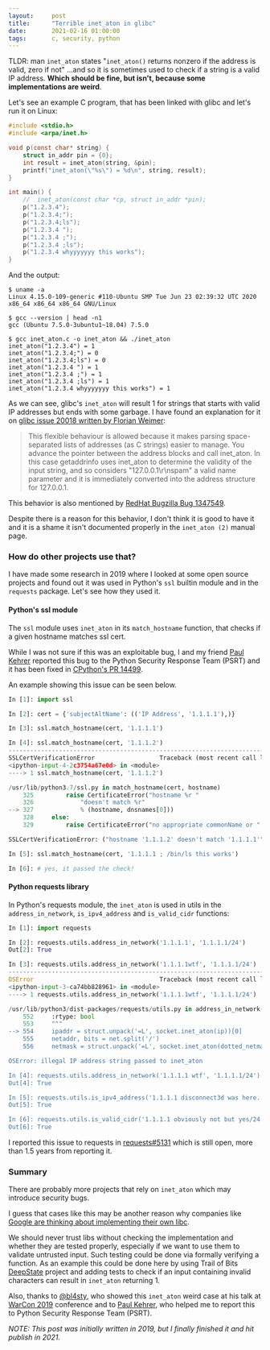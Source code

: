 ```yaml
---
layout:     post
title:      "Terrible inet_aton in glibc"
date:       2021-02-16 01:00:00
tags:       c, security, python
---
```


TLDR: man `inet_aton` states "`inet_aton()` returns nonzero if the address is valid, zero if not" ...and so it is sometimes used to check if a string is a valid IP address. **Which should be fine, but isn't, because some implementations are weird**.



Let's see an example C program, that has been linked with glibc and let's run it on Linux:

```c
#include <stdio.h>
#include <arpa/inet.h>

void p(const char* string) {
    struct in_addr pin = {0};
    int result = inet_aton(string, &pin);
    printf("inet_aton(\"%s\") = %d\n", string, result);
}

int main() {
    //  inet_aton(const char *cp, struct in_addr *pin);
    p("1.2.3.4");
    p("1.2.3.4;");
    p("1.2.3.4;ls");
    p("1.2.3.4 ");
    p("1.2.3.4 ;");
    p("1.2.3.4 ;ls");
    p("1.2.3.4 whyyyyyyy this works");
}
```

And the output:
```
$ uname -a
Linux 4.15.0-109-generic #110-Ubuntu SMP Tue Jun 23 02:39:32 UTC 2020 x86_64 x86_64 x86_64 GNU/Linux

$ gcc --version | head -n1
gcc (Ubuntu 7.5.0-3ubuntu1~18.04) 7.5.0

$ gcc inet_aton.c -o inet_aton && ./inet_aton
inet_aton("1.2.3.4") = 1
inet_aton("1.2.3.4;") = 0
inet_aton("1.2.3.4;ls") = 0
inet_aton("1.2.3.4 ") = 1
inet_aton("1.2.3.4 ;") = 1
inet_aton("1.2.3.4 ;ls") = 1
inet_aton("1.2.3.4 whyyyyyyy this works") = 1
```

As we can see, glibc's `inet_aton` will result 1 for strings that starts with valid IP addresses but ends with some garbage.
I have found an explanation for it on [glibc issue 20018 written by Florian Weimer](https://sourceware.org/bugzilla/show_bug.cgi?id=20018):
> This flexible behaviour is allowed because it makes parsing space-separated lists of addresses (as C strings) easier to manage. You advance the pointer between the address blocks and call inet\_aton. In this case getaddrinfo uses inet\_aton to determine the validity of the input string, and so considers "127.0.0.1\r\nspam" a valid name parameter and it is immediately converted into the address structure for 127.0.0.1.

This behavior is also mentioned by [RedHat Bugzilla Bug 1347549](https://bugzilla.redhat.com/show_bug.cgi?id=1347549).

Despite there is a reason for this behavior, I don't think it is good to have it and it is a shame it isn't documented properly in the `inet_aton (2)` manual page.

### How do other projects use that?

I have made some research in 2019 where I looked at some open source projects and found out it was used in Python's `ssl` builtin module and in the `requests` package.
Let's see how they used it.

#### Python's ssl module

The `ssl` module uses `inet_aton` in its `match_hostname` function, that checks if a given hostname matches ssl cert.

While I was not sure if this was an exploitable bug, I and my friend [Paul Kehrer](https://twitter.com/reaperhulk) reported this bug to the Python Security Response Team (PSRT) and it has been fixed in [CPython's PR 14499](https://github.com/python/cpython/pull/14499).

An example showing this issue can be seen below.

```python
In [1]: import ssl

In [2]: cert = {'subjectAltName': (('IP Address', '1.1.1.1'),)}

In [3]: ssl.match_hostname(cert, '1.1.1.1')

In [4]: ssl.match_hostname(cert, '1.1.1.2')
---------------------------------------------------------------------------
SSLCertVerificationError                  Traceback (most recent call last)
<ipython-input-4-2c3754a67e0d> in <module>
----> 1 ssl.match_hostname(cert, '1.1.1.2')

/usr/lib/python3.7/ssl.py in match_hostname(cert, hostname)
    325         raise CertificateError("hostname %r "
    326             "doesn't match %r"
--> 327             % (hostname, dnsnames[0]))
    328     else:
    329         raise CertificateError("no appropriate commonName or "

SSLCertVerificationError: ("hostname '1.1.1.2' doesn't match '1.1.1.1'",)

In [5]: ssl.match_hostname(cert, '1.1.1.1 ; /bin/ls this works')

In [6]: # yes, it passed the check!
```

#### Python requests library

In Python's requests module, the `inet_aton` is used in utils in the `address_in_network`, `is_ipv4_address` and `is_valid_cidr` functions:

```python
In [1]: import requests

In [2]: requests.utils.address_in_network('1.1.1.1', '1.1.1.1/24')
Out[2]: True

In [3]: requests.utils.address_in_network('1.1.1.1wtf', '1.1.1.1/24')
---------------------------------------------------------------------------
OSError                                   Traceback (most recent call last)
<ipython-input-3-ca74bb828961> in <module>
----> 1 requests.utils.address_in_network('1.1.1.1wtf', '1.1.1.1/24')

/usr/lib/python3/dist-packages/requests/utils.py in address_in_network(ip, net)
    552     :rtype: bool
    553     """
--> 554     ipaddr = struct.unpack('=L', socket.inet_aton(ip))[0]
    555     netaddr, bits = net.split('/')
    556     netmask = struct.unpack('=L', socket.inet_aton(dotted_netmask(int(bits))))[0]

OSError: illegal IP address string passed to inet_aton

In [4]: requests.utils.address_in_network('1.1.1.1 wtf', '1.1.1.1/24')
Out[4]: True

In [5]: requests.utils.is_ipv4_address('1.1.1.1 disconnect3d was here...')
Out[5]: True

In [6]: requests.utils.is_valid_cidr('1.1.1.1 obviously not but yes/24')
Out[6]: True
```

I reported this issue to requests in [requests#5131](https://github.com/psf/requests/issues/5131) which is still open, more than 1.5 years from reporting it.

### Summary

There are probably more projects that rely on `inet_aton` which may introduce security bugs.

I guess that cases like this may be another reason why companies like [Google are thinking about implementing their own libc](https://lists.llvm.org/pipermail/llvm-dev/2019-June/133269.html).

We should never trust libs without checking the implementation and whether they are tested properly, especially if we want to use them to validate untrusted input.
Such testing could be done via formally verifying a function. As an example this could be done here by using Trail of Bits [DeepState](https://github.com/trailofbits/deepstate) project and adding tests to check if an input containing invalid characters can result in `inet_aton` returning 1.

Also, thanks to [@bl4sty](https://haxx.in/), who showed this `inet_aton` weird case at his talk at [WarCon 2019](http://warcon.pl/) conference and to [Paul Kehrer](https://twitter.com/reaperhulk), who helped me to report this to Python Security Response Team (PSRT).

*NOTE: This post was initially written in 2019, but I finally finished it and hit publish in 2021.*
